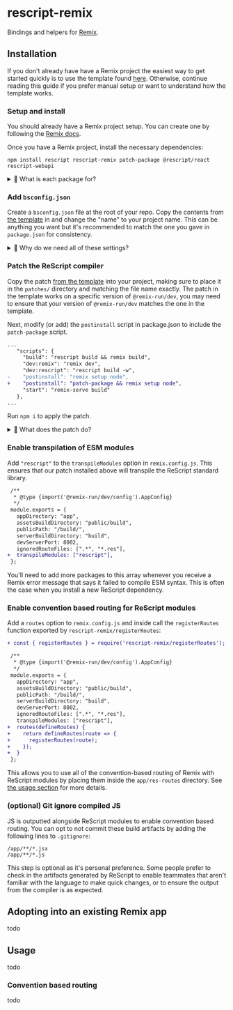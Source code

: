 # rescript-remix

Bindings and helpers for [Remix](https://remix.run/).

## Installation

If you don't already have have a Remix project the easiest way to get started quickly is to use the template found [here](https://github.com/tom-sherman/rescript-remix-template). Otherwise, continue reading this guide if you prefer manual setup or want to understand how the template works.
### Setup and install

You should already have a Remix project setup. You can create one by following the [Remix docs](https://remix.run/docs/en/v1/tutorials/blog#creating-the-project).

Once you have a Remix project, install the necessary dependencies:

```
npm install rescript rescript-remix patch-package @rescript/react rescript-webapi
```

<details>
    <summary>🙋 What is each package for?</summary>
    <ul>
      <li> <code>rescript</code> - The ReScript compiler and standard library.
      <li> <code>rescript-remix</code> - This package. Includes Remix bindings and helpers.
      <li> <code>patch-package</code> - A tool to patch Remix itself to workaround lack of ESM support (more about this later).
      <li> <code>@rescript/react</code> - React bindings for ReScript.
      <li> <code>rescript-webapi</code> - ReScript bindings for Web Platform APIs eg. <code>fetch</code> and <code>Request</code>
</details>

### Add `bsconfig.json`

Create a `bsconfig.json` file at the root of your repo. Copy the contents from [the template](https://github.com/tom-sherman/rescript-remix-template/blob/main/bsconfig.json) in and change the "name" to your project name. This can be anything you want but it's recommended to match the one you gave in `package.json` for consistency.

<details>
    <summary>🙋 Why do we need all of these settings?</summary>
    <p> You can read about what all the options are for in the <a href="https://rescript-lang.org/docs/manual/latest/build-configuration">ReScript docs</a>. The recommended settings are setup in such a way to be most convenient to ReScript and Remix developers alike while supporting the file-system-based routing of Remix.
</details>

### Patch the ReScript compiler

Copy the patch [from the template](https://github.com/tom-sherman/rescript-remix-template/tree/main/patches) into your project, making sure to place it in the `patches/` directory and matching the file name exactly. The patch in the template works on a specific version of `@remix-run/dev`, you may need to ensure that your version of `@remix-run/dev` matches the one in the template.

Next, modify (or add) the `postinstall` script in package.json to include the `patch-package` script.

```diff
...
   "scripts": {
     "build": "rescript build && remix build",
     "dev:remix": "remix dev",
     "dev:rescript": "rescript build -w",
-    "postinstall": "remix setup node",
+    "postinstall": "patch-package && remix setup node",
     "start": "remix-serve build"
   },
...
```

Run `npm i` to apply the patch.

<details>
    <summary>🙋 What does the patch do?</summary>
    <p> It allows Remix to transpile ES modules (export/import syntax) inside of node_modules. This is important because our ReScript configuration tells the compiler to transpile to ESM, and this includes ReScript dependencies in node_modules eg. this package and the ReScript standard library.
</details>

### Enable transpilation of ESM modules

Add `"rescript"` to the `transpileModules` option in `remix.config.js`. This ensures that our patch installed above will transpile the ReScript standard library.

```diff
 /**
  * @type {import('@remix-run/dev/config').AppConfig}
  */
 module.exports = {
   appDirectory: "app",
   assetsBuildDirectory: "public/build",
   publicPath: "/build/",
   serverBuildDirectory: "build",
   devServerPort: 8002,
   ignoredRouteFiles: [".*", "*.res"],
+  transpileModules: ["rescript"],
 };
```

You'll need to add more packages to this array whenever you receive a Remix error message that says it failed to compile ESM syntax. This is often the case when you install a new ReScript dependency.

### Enable convention based routing for ReScript modules

Add a `routes` option to `remix.config.js` and inside call the `registerRoutes` function exported by `rescript-remix/registerRoutes`:

```diff
+ const { registerRoutes } = require('rescript-remix/registerRoutes');

 /**
  * @type {import('@remix-run/dev/config').AppConfig}
  */
 module.exports = {
   appDirectory: "app",
   assetsBuildDirectory: "public/build",
   publicPath: "/build/",
   serverBuildDirectory: "build",
   devServerPort: 8002,
   ignoredRouteFiles: [".*", "*.res"],
   transpileModules: ["rescript"],
+  routes(defineRoutes) {
+    return defineRoutes(route => {
+      registerRoutes(route);
+    });
+  }
 };
```

This allows you to use all of the convention-based routing of Remix with ReScript modules by placing them inside the `app/res-routes` directory. See [the usage section](#convention-based-routing) for more details.

### (optional) Git ignore compiled JS

JS is outputted alongside ReScript modules to enable convention based routing. You can opt to not commit these build artifacts by adding the following lines to `.gitignore`:

```
/app/**/*.jsx
/app/**/*.js
```

This step is optional as it's personal preference. Some people prefer to check in the artifacts generated by ReScript to enable teammates that aren't familiar with the language to make quick changes, or to ensure the output from the compiler is as expected.

## Adopting into an existing Remix app

todo

## Usage

todo

### Convention based routing

todo

